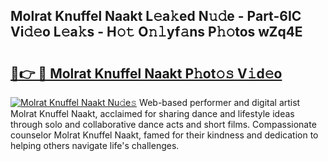 ## Molrat Knuffel Naakt L𝚎a𝚔ed N𝚞𝚍e - Part-6IC Vi𝚍𝚎o L𝚎a𝚔s - H𝚘𝚝 O𝚗𝚕yf𝚊ns P𝚑𝚘tos wZq4E

# <h2><a href="http://kf9xc8.oniu.top/?m=Molrat+Knuffel+Naakt">🔗👉 🔴 Molrat Knuffel Naakt P𝚑ot𝚘𝚜 V𝚒d𝚎o</a></h2>

[![Molrat Knuffel Naakt Nu𝚍e𝚜](https://i.imgur.com/0qMVB7G.gif)](http://kf9xc8.oniu.top/?m=Molrat+Knuffel+Naakt)
Web-based performer and digital artist Molrat Knuffel Naakt, acclaimed for sharing dance and lifestyle ideas through solo and collaborative dance acts and short films. Compassionate counselor Molrat Knuffel Naakt, famed for their kindness and dedication to helping others navigate life's challenges.  
